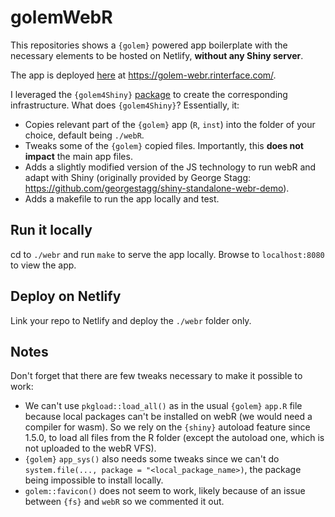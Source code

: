 # golemWebR

This repositories shows a `{golem}` powered app boilerplate with the
necessary elements to be hosted on Netlify, __without any Shiny server__.

The app is deployed [here](https://golem-webr.rinterface.com/) at https://golem-webr.rinterface.com/.

I leveraged the `{golem4Shiny}` [package](https://github.com/RinteRface/webR4Shiny) to create the corresponding infrastructure. What does `{golem4Shiny}`? Essentially, it:

- Copies relevant part of the `{golem}` app (`R`, `inst`) into the folder of your choice, default being `./webR`.
- Tweaks some of the `{golem}` copied files. Importantly, this __does not impact__ the main app files.
- Adds a slightly modified version of the JS technology to run webR and adapt with Shiny (originally provided by George Stagg: https://github.com/georgestagg/shiny-standalone-webr-demo).
- Adds a makefile to run the app locally and test.

## Run it locally

cd to `./webr` and run `make` to serve the app locally.
Browse to `localhost:8080` to view the app.

## Deploy on Netlify

Link your repo to Netlify and deploy the `./webr` folder only.

## Notes

Don't forget that there are few tweaks necessary to make it possible to work:

- We can't use `pkgload::load_all()` as in the usual `{golem}`
`app.R` file because local packages can't be installed on webR (we would need
a compiler for wasm). So we rely on the `{shiny}` autoload feature since 1.5.0, to load all files from the R folder (except the autoload one, which is not uploaded to the webR VFS).
- `{golem}` `app_sys()` also needs some tweaks since we can't do `system.file(..., package = "<local_package_name>)`, the package being
impossible to install locally.
- `golem::favicon()` does not seem to work, likely because of an issue
between `{fs}` and `webR` so we commented it out.
